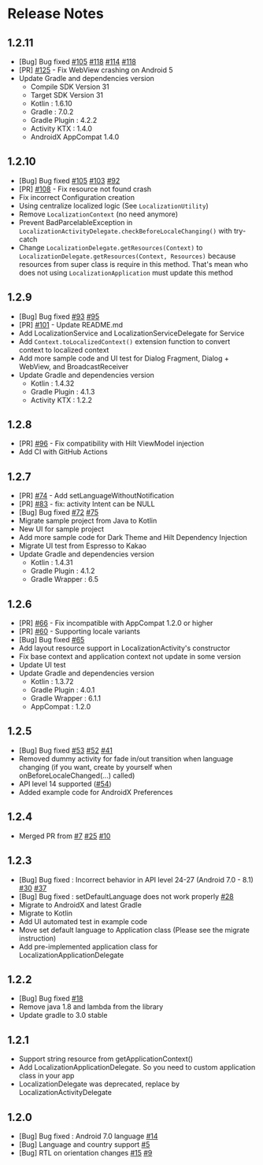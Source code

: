 Release Notes
====

1.2.11
-- 
* [Bug] Bug fixed [#105](https://github.com/akexorcist/Localization/pull/105) [#118](https://github.com/akexorcist/Localization/pull/118) [#114](https://github.com/akexorcist/Localization/pull/114) [#118](https://github.com/akexorcist/Localization/pull/118)
* [PR] [#125](https://github.com/akexorcist/Localization/pull/125) - Fix WebView crashing on Android 5
* Update Gradle and dependencies version
  * Compile SDK Version 31
  * Target SDK Version 31
  * Kotlin : 1.6.10
  * Gradle : 7.0.2 
  * Gradle Plugin : 4.2.2
  * Activity KTX : 1.4.0
  * AndroidX AppCompat 1.4.0

1.2.10
-- 
* [Bug] Bug fixed [#105](https://github.com/akexorcist/Localization/issues/105) [#103](https://github.com/akexorcist/Localization/issues/103) [#92](https://github.com/akexorcist/Localization/issues/92)
* [PR] [#108](https://github.com/akexorcist/Localization/pull/108) - Fix resource not found crash
* Fix incorrect Configuration creation
* Using centralize localized logic (See `LocalizationUtility`) 
* Remove `LocalizationContext` (no need anymore)
* Prevent BadParcelableException in `LocalizationActivityDelegate.checkBeforeLocaleChanging()` with try-catch
* Change `LocalizationDelegate.getResources(Context)` to `LocalizationDelegate.getResources(Context, Resources)` because resources from super class is require in this method. That's mean who does not using `LocalizationApplication` must update this method

1.2.9
-- 
* [Bug] Bug fixed [#93](https://github.com/akexorcist/Localization/issues/93) [#95](https://github.com/akexorcist/Localization/issues/95)
* [PR] [#101](https://github.com/akexorcist/Localization/pull/101) - Update README.md
* Add LocalizationService and LocalizationServiceDelegate for Service
* Add `Context.toLocalizedContext()` extension function to convert context to localized context
* Add more sample code and UI test for Dialog Fragment, Dialog + WebView, and BroadcastReceiver 
* Update Gradle and dependencies version
  * Kotlin : 1.4.32
  * Gradle Plugin : 4.1.3
  * Activity KTX : 1.2.2

1.2.8
----
* [PR] [#96](https://github.com/akexorcist/Localization/issues/96) - Fix compatibility with Hilt ViewModel injection
* Add CI with GitHub Actions

1.2.7
----
* [PR] [#74](https://github.com/akexorcist/Localization/pull/74) - Add setLanguageWithoutNotification
* [PR] [#83](https://github.com/akexorcist/Localization/pull/83) - fix: activity Intent can be NULL
* [Bug] Bug fixed [#72](https://github.com/akexorcist/Localization/issues/72) [#75](https://github.com/akexorcist/Localization/issues/75)
* Migrate sample project from Java to Kotlin
* New UI for sample project
* Add more sample code for Dark Theme and Hilt Dependency Injection 
* Migrate UI test from Espresso to Kakao
* Update Gradle and dependencies version
  * Kotlin : 1.4.31
  * Gradle Plugin : 4.1.2
  * Gradle Wrapper : 6.5

1.2.6
----
* [PR] [#66](https://github.com/akexorcist/Android-Localization/issues/66) - Fix incompatible with AppCompat 1.2.0 or higher
* [PR] [#60](https://github.com/akexorcist/Android-Localization/issues/60) - Supporting locale variants
* [Bug] Bug fixed [#65](https://github.com/akexorcist/Android-Localization/issues/65)
* Add layout resource support in LocalizationActivity's constructor 
* Fix base context and application context not update in some version
* Update UI test
* Update Gradle and dependencies version
  * Kotlin : 1.3.72
  * Gradle Plugin : 4.0.1
  * Gradle Wrapper : 6.1.1 
  * AppCompat : 1.2.0 

1.2.5
----
* [Bug] Bug fixed [#53](https://github.com/akexorcist/Android-Localization/issues/53) [#52](https://github.com/akexorcist/Android-Localization/issues/52) [#41](https://github.com/akexorcist/Android-Localization/issues/41)
* Removed dummy activity for fade in/out transition when language changing (if you want, create by yourself when onBeforeLocaleChanged(...) called)
* API level 14 supported ([#54](https://github.com/akexorcist/Android-Localization/issues/54))
* Added example code for AndroidX Preferences 

1.2.4
----
* Merged PR from [#7](https://github.com/akexorcist/Android-Localization/pull/7) [#25](https://github.com/akexorcist/Android-Localization/pull/25) [#10](https://github.com/akexorcist/Android-Localization/pull/10)
 
1.2.3
----
* [Bug] Bug fixed : Incorrect behavior in API level 24-27 (Android 7.0 - 8.1) [#30](https://github.com/akexorcist/Android-Localization/issues/30) [#37](https://github.com/akexorcist/Android-Localization/issues/37)
* [Bug] Bug fixed : setDefaultLanguage does not work properly [#28](https://github.com/akexorcist/Android-Localization/issues/28)
* Migrate to AndroidX and latest Gradle
* Migrate to Kotlin
* Add UI automated test in example code
* Move set default language to Application class (Please see the migrate instruction)
* Add pre-implemented application class for LocalizationApplicationDelegate

1.2.2
----
* [Bug] Bug fixed [#18](https://github.com/akexorcist/Android-Localization/issues/18) 
* Remove java 1.8 and lambda from the library 
* Update gradle to 3.0 stable

1.2.1
----
* Support string resource from getApplicationContext() 
* Add LocalizationApplicationDelegate. So you need to custom application class in your app
* LocalizationDelegate was deprecated, replace by LocalizationActivityDelegate 

1.2.0
----
* [Bug] Bug fixed : Android 7.0 language [#14](https://github.com/akexorcist/Android-Localization/issues/14)
* [Bug] Language and country support [#5](https://github.com/akexorcist/Android-Localization/issues/5)
* [Bug] RTL on orientation changes [#15](https://github.com/akexorcist/Android-Localization/issues/15) [#9](https://github.com/akexorcist/Android-Localization/issues/9)